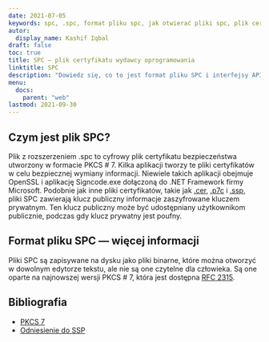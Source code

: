 ```yaml
---
date: 2021-07-05
keywords: spc, .spc, format pliku spc, jak otwierać pliki spc, plik certyfikatu wydawcy oprogramowania
autor:
  display_name: Kashif Iqbal
draft: false
toc: true
title: SPC — plik certyfikatu wydawcy oprogramowania
linktitle: SPC
description: "Dowiedz się, co to jest format pliku SPC i interfejsy API, które mogą tworzyć i otwierać pliki SPC."
menu:
  docs:
    parent: "web"
lastmod: 2021-09-30
---
```


## Czym jest plik SPC?

Plik z rozszerzeniem .spc to cyfrowy plik certyfikatu bezpieczeństwa utworzony w formacie PKCS # 7. Kilka aplikacji tworzy te pliki certyfikatów w celu bezpiecznej wymiany informacji. Niewiele takich aplikacji obejmuje OpenSSL i aplikację Signcode.exe dołączoną do .NET Framework firmy Microsoft. Podobnie jak inne pliki certyfikatów, takie jak [.cer](/pl/web/cer/), [.p7c](/pl/web/p7c/) i [.ssp](/pl/web/ssp/), pliki SPC zawierają klucz publiczny informacje zaszyfrowane kluczem prywatnym. Ten klucz publiczny może być udostępniany użytkownikom publicznie, podczas gdy klucz prywatny jest poufny.

## Format pliku SPC — więcej informacji

Pliki SPC są zapisywane na dysku jako pliki binarne, które można otworzyć w dowolnym edytorze tekstu, ale nie są one czytelne dla człowieka. Są one oparte na najnowszej wersji PKCS # 7, która jest dostępna [RFC 2315](https://datatracker.ietf.org/doc/html/rfc2315).

## Bibliografia

* [PKCS 7](https://en.wikipedia.org/wiki/PKCS_7)
* [Odniesienie do SSP](https://scalate.github.io/scalate/documentation/ssp-reference.html)

